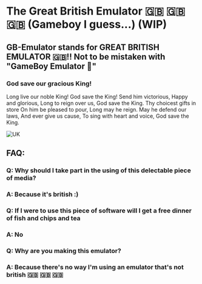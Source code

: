 # The Great British Emulator 🇬🇧 🇬🇧 🇬🇧 (Gameboy I guess...) (WIP)
## GB-Emulator stands for GREAT BRITISH EMULATOR 🇬🇧!! Not to be mistaken with "GameBoy Emulator 🤮"
### God save our gracious King!
Long live our noble King!
God save the King!
Send him victorious,
Happy and glorious,
Long to reign over us,
God save the King.
Thy choicest gifts in store
On him be pleased to pour,
Long may he reign.
May he defend our laws,
And ever give us cause,
To sing with heart and voice,
God save the King.

![UK](https://i.giphy.com/HCFjjlwM7HlH64aCbw.webp)

## FAQ:  
### Q: Why should I take part in the using of this delectable piece of media?
### A: Because it's british :)

### Q: If I were to use this piece of software will I get a free dinner of fish and chips and tea
### A: No

### Q: Why are you making this emulator?
### A: Because there's no way I'm using an emulator that's not british 🇬🇧 🇬🇧 🇬🇧
